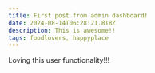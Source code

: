 ```yaml
---
title: First post from admin dashboard!
date: 2024-08-14T06:28:21.818Z
description: This is awesome!!
tags: foodlovers, happyplace
---
```

L﻿oving this user functionality!!!